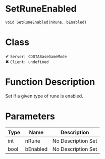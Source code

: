 # SetRuneEnabled
```
void SetRuneEnabled(nRune, bEnabled)
```
# Class
✔ `Server: CDOTABaseGameMode`  
✖ `Client: undefined`  

# Function Description
Set if a given type of rune is enabled.
# Parameters
Type|Name|Description
--|--|--
int|nRune|No Description Set
bool|bEnabled|No Description Set
